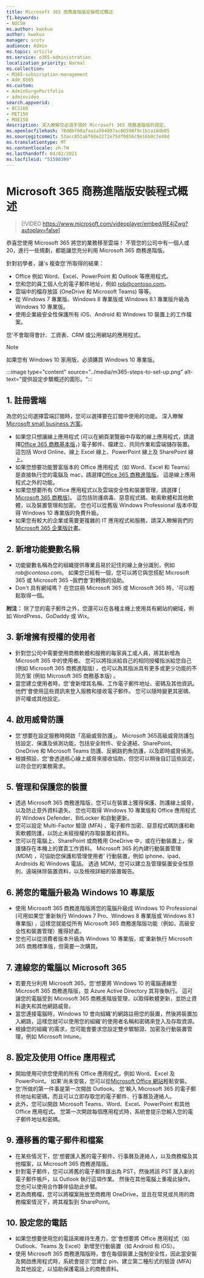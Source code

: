 ```yaml
---
title: Microsoft 365 商務進階版安裝程式概述
f1.keywords:
- NOCSH
ms.author: kwekua
author: kwekua
manager: scotv
audience: Admin
ms.topic: article
ms.service: o365-administration
localization_priority: Normal
ms.collection:
- M365-subscription-management
- Adm_O365
ms.custom:
- AdminSurgePortfolio
- adminvideo
search.appverid:
- BCS160
- MET150
- MOE150
description: 深入瞭解您必須手頭的 Microsoft 365 商務進階版的設定。
ms.openlocfilehash: 70d0bf00afaa1a504097ac80598f9c1b1a184b05
ms.sourcegitcommit: 53acc851abf68e2272e75df0856c0e16b0c7e48d
ms.translationtype: MT
ms.contentlocale: zh-TW
ms.lasthandoff: 04/02/2021
ms.locfileid: "51580399"
---
```

# <a name="overview-of-microsoft-365-business-premium-setup"></a>Microsoft 365 商務進階版安裝程式概述

> [!VIDEO https://www.microsoft.com/videoplayer/embed/RE4jZwg?autoplay=false]

恭喜您使用 Microsoft 365 將您的業務移至雲端！ 不管您的公司中有一個人或20，進行一些規劃，都能讓您充分利用 Microsoft 365 商務進階版。

針對初學者，讓&#39;s 複查您&#39;所取得的結果：

- Office 例如 Word、Excel、PowerPoint 和 Outlook 等應用程式。
- 您和您的員工個人化的電子郵件地址，例如 rob@contoso.com。
- 雲端中的檔存放區 (OneDrive 和 Microsoft Teams) 等等。
- 從 Windows 7 專業版、Windows 8 專業版或 Windows 8.1 專業版升級為 Windows 10 專業版。
- 使用企業級安全性保護所有 iOS、Android 和 Windows 10 裝置上的工作檔案。

您&#39;不會取得會計、工資表、CRM 或公用網站的應用程式。

> [!NOTE]
> 如果您有 Windows 10 家用版，必須購買 Windows 10 專業版。  


:::image type="content" source="../media/m365-steps-to-set-up.png" alt-text="提供設定步驟概述的圖形。":::

## <a name="1-sign-up-for-the-cloud"></a>1. 註冊雲端

為您的公司選擇雲端訂閱時，您可以選擇要在訂閱中使用的功能。 深入瞭解 [Microsoft small business 方案](https://www.microsoft.com/microsoft-365/business?rtc=1)。

- 如果您只想讓線上應用程式 (可以在網頁瀏覽器中存取的線上應用程式，請選擇[Office 365 商務基本版](https://www.microsoft.com/en-us/p/office-365-business-essentials/cfq7ttc0k59v?rtc=1&amp;activetab=pivot:overviewtab)，) 電子郵件、檔建立、共同作業和雲端儲存裝置。 這包括 Word Online、線上 Excel 線上、PowerPoint 線上及 SharePoint 線上。
- 如果您想要功能豐富版本的 Office 應用程式（如 Word、Excel 和 Teams）是直接執行您的電腦及 mac，請選擇[Office 365 商務進階版](https://products.office.com/en-us/business/office-365-business-premium)。 這是線上應用程式之外的功能。
- 如果您想要所有 Office 應用程式以及雲端安全性和裝置管理，請選擇 [ [Microsoft 365 商務版](https://www.microsoft.com/microsoft-365/business?rtc=1)]。 這包括防護病毒、惡意程式碼、勒索軟體和其他軟體，以及裝置管理和加密。 您也可以從舊版 Windows Professional 版本中取得 Windows 10 專業版的免費升級。
- 如果您有較大的企業或需要更複雜的 IT 應用程式和服務，請深入瞭解我們的[Microsoft 365 企業版計畫](https://www.microsoft.com/microsoft-365/compare-all-microsoft-365-plans)。


## <a name="2-add-a-domain-name"></a>2. 新增功能變數名稱

- 功能變數名稱為您的組織提供專業且易於記住的線上身分識別，例如 _rob@contoso.com_。 如果您已經有一個，您可以將它與您搭配 Microsoft 365 或 Microsoft 365 –我們會&#39;對轉換的協助。
- Don&#39;t 具有網域嗎？ 在您註冊 Microsoft 365 或 Microsoft 365 時，&#39;可以輕鬆取得一個。

**附注：**  除了您的電子郵件之外，您還可以在各種主機上使用具有網站的網域，例如 WordPress、GoDaddy 或 Wix。

## <a name="3-add-users-with-licenses"></a>3. 新增擁有授權的使用者

- 針對您公司中需要使用商務軟體和服務的每家員工或人員，將其新增為 Microsoft 365 中的使用者。 您可以將指派給自己的相同授權指派給您自己 (例如 Microsoft 365 商務進階版) ，也可以為其指派具有更多或更少功能的不同方案 (例如 Microsoft 365 商務基本版) 。
- 當您建立使用者時，您&#39;會新增其名稱、工作電子郵件地址、密碼及其他資訊。 他們&#39;會使用這些資訊來登入服務和接收電子郵件。 您可以隨時變更其密碼、許可權或其他設定。


## <a name="4-enable-threat-protection"></a>4. 啟用威脅防護

- 您&#39;想要在設定服務時開啟「高級威脅防護」。 Microsoft 365高級威脅防護包括設定、保護及偵測功能，包括安全附件、安全連結、SharePoint、OneDrive 和 Microsoft Teams 防護、反網路釣魚防護，以及即時威脅偵測。
- 根據預設，您&#39;會透過核心線上威脅來接收協助，但您可以稍後自訂這些設定，以符合您的業務需求。

## <a name="5-manage-and-secure-your-devices"></a>5. 管理和保護您的裝置

- 透過 Microsoft 365 商務進階版，您可以在裝置上獲得保護、防護線上威脅，以及防止意外資料遺失。 您也可取得 Windows 10 專業版和 Office 應用程式的 Windows Defender、BitLocker 和自動更新。
- 您可以設定 Multi-Factor 驗證 (MFA) 、電子郵件加密、惡意程式碼防護和勒索軟體防護，以防止未經授權的存取裝置和資料。
- 您可以在電腦上、SharePoint 或商務用 OneDrive 中，或在行動裝置上，保護儲存在本機上的寶貴工作資料。 Microsoft 365 的內建行動裝置管理 (MDM) ，可協助您保護和管理使用者&#39; 行動裝置，例如 iphone、ipad、Androids 和 Windows 電話。 透過 MDM，您可以建立及管理裝置安全性原則、遠端抹除裝置資料，以及檢視詳細的裝置報告。

## <a name="6-upgrade-your-pcs-to-windows-10-pro"></a>6. 將您的電腦升級為 Windows 10 專業版

- 使用 Microsoft 365 商務進階版將您的電腦升級成 Windows 10 Professional (可用如果您&#39;重新執行 Windows 7 Pro、Windows 8 專業版或 Windows 8.1 專業版) ，這樣您就能從所有 Microsoft 365 商務進階版功能（例如，高級安全性和裝置管理）獲得好處。
- 您也可以從消費者版本升級為 Windows 10 專業版，或&#39;重新執行 Microsoft 365 商務標準版，但需要一次購買。

## <a name="7-connect-your-pcs-to-microsoft-365"></a>7. 連線您的電腦以 Microsoft 365

- 若要充分利用 Microsoft 365，您&#39;想要將 Windows 10 的電腦連線至 Microsoft 365 商務進階版，並 Azure Active Directory 其背後執行。 這可讓您的電腦受到 Microsoft 365 商務進階版管理，以取得軟體更新，並防止資料遺失和其他網路威脅。
- 當您連接電腦時，Windows 10 會向組織&#39;的網路註冊您的裝置，然後將裝置加入網路，這樣您就可以使用您的組織&#39;的使用者名稱和密碼來登入及存取資源。
- 根據您的組織&#39;的需求，您可能會要求您設定雙步驟驗證、加密及行動裝置管理，例如 Microsoft Intune。

## <a name="8-set-up-and-use-office-apps"></a>8. 設定及使用 Office 應用程式

- 開始使用可供您使用的所有 Office 應用程式，例如 Word、Excel 及 PowerPoint。 如果&#39;尚未安裝，您可以從[Microsoft Office 網站](https://www.office.com/)輕鬆安裝。
- 您&#39;所做的第一件事是第一次開啟 Outlook。 您&#39;輸入 Microsoft 365 的電子郵件地址和密碼，而且可以立即存取您的電子郵件、行事曆及連絡人。
- 此外，您可以開啟 Microsoft Teams、Word、Excel、PowerPoint 和其他 Office 應用程式。 您第一次開啟每個應用程式時，系統會提示您輸入您的電子郵件地址和密碼。

## <a name="9-migrate-old-email-and-files"></a>9. 遷移舊的電子郵件和檔案

- 在某些情況下，您&#39;想要匯入舊的電子郵件、行事曆及連絡人，以及商務檔及其他檔案，以 Microsoft 365 商務進階版。
- 針對電子郵件，您可以將舊的電子郵件匯出為 PST，然後將該 PST 匯入新的電子郵件帳戶，以 Outlook 執行這項作業。 然後在其他電腦上重複此操作。 您也可以使用合作夥伴協助此步驟。
- 若為商務檔，您可以將檔案拖放至商務用 OneDrive，並且在常見或共用的商務檔案情況下，將其複製到 SharePoint。

## <a name="10-set-up-your-phones"></a>10. 設定您的電話

- 如果您想要使用您的電話來維持生產力，您&#39;會想要將 Office 應用程式（如 Outlook、Teams 及 Excel）新增至行動裝置（如 Android 和 iOS）。
- 使用 Microsoft 365 商務進階版時，會在每個裝置上強制安全性，因此當安裝及開啟應用程式時，系統會提示&#39;您建立 pin、建立第二種形式的驗證 (MFA) 及其他設定，以協助保護電話上的商務資料。